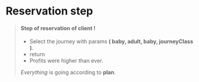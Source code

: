 # Reservation step

> #### Step of reservation of client !
>
> - Select the journey with params **( baby, adult, baby, journeyClass )**.
> - return 
> - Profits were higher than ever.
>
>  *Everything* is going according to **plan**.